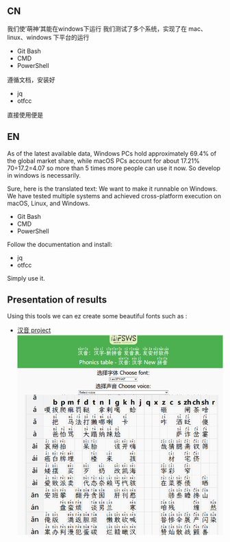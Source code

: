 
## CN
我们使’萌神‘其能在windows下运行
我们测试了多个系统，实现了在 mac、linux、windows 下平台的运行
* Git Bash
* CMD
* PowerShell

遵循文档，安装好
* jq
* otfcc

直接使用便是


## EN
As of the latest available data, Windows PCs hold approximately 69.4% of the global market share, while macOS PCs account for about 17.21%
70÷17.2=4.07 so more than 5 times more people can use it now. 
So develop in windows is necessarily.

Sure, here is the translated text:
We want to make it runnable on Windows. We have tested multiple systems and achieved cross-platform execution on macOS, Linux, and Windows.
* Git Bash
* CMD
* PowerShell

Follow the documentation and install:
* jq
* otfcc

Simply use it.

## Presentation of results
Using this tools we can  ez create some beautiful fonts
such as :
* [汉音 project](https://www.friendly-sw.cn/)
![hanyin-project](./imgs/hanyin-project.png)
